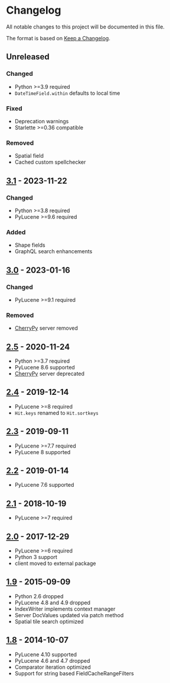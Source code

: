 # Changelog
All notable changes to this project will be documented in this file.

The format is based on [Keep a Changelog](https://keepachangelog.com/en/1.1.0/).

## Unreleased
### Changed
* Python >=3.9 required
* `DateTimeField.within` defaults to local time

### Fixed
* Deprecation warnings
* Starlette >=0.36 compatible

### Removed
* Spatial field
* Cached custom spellchecker

## [3.1](https://pypi.org/project/lupyne/3.1/) - 2023-11-22
### Changed
* Python >=3.8 required
* PyLucene >=9.6 required

### Added
* Shape fields
* GraphQL search enhancements

## [3.0](https://pypi.org/project/lupyne/3.0/) - 2023-01-16
### Changed
* PyLucene >=9.1 required

### Removed
* [CherryPy](https://cherrypy.dev) server removed

## [2.5](https://pypi.org/project/lupyne/2.5/) - 2020-11-24
* Python >=3.7 required
* PyLucene 8.6 supported
* [CherryPy](https://cherrypy.dev) server deprecated

## [2.4](https://pypi.org/project/lupyne/2.4/) - 2019-12-14
* PyLucene >=8 required
* `Hit.keys` renamed to `Hit.sortkeys`

## [2.3](https://pypi.org/project/lupyne/2.3/) - 2019-09-11
* PyLucene >=7.7 required
* PyLucene 8 supported

## [2.2](https://pypi.org/project/lupyne/2.2/) - 2019-01-14
* PyLucene 7.6 supported

## [2.1](https://pypi.org/project/lupyne/2.1/) - 2018-10-19
* PyLucene >=7 required

## [2.0](https://pypi.org/project/lupyne/2.0/) - 2017-12-29
* PyLucene >=6 required
* Python 3 support
* client moved to external package

## [1.9](https://pypi.org/project/lupyne/1.9/) - 2015-09-09
* Python 2.6 dropped
* PyLucene 4.8 and 4.9 dropped
* IndexWriter implements context manager
* Server DocValues updated via patch method
* Spatial tile search optimized

## [1.8](https://pypi.org/project/lupyne/1.8/) - 2014-10-07
* PyLucene 4.10 supported
* PyLucene 4.6 and 4.7 dropped
* Comparator iteration optimized
* Support for string based FieldCacheRangeFilters
